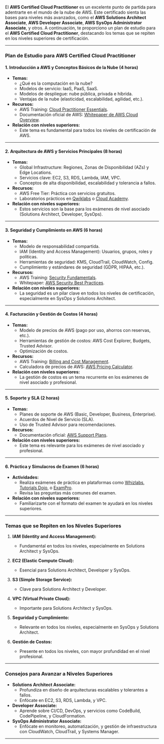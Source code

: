 El **AWS Certified Cloud Practitioner** es un excelente punto de partida para adentrarte en el mundo de la nube de AWS. Este certificado sienta las bases para niveles más avanzados, como el **AWS Solutions Architect Associate**, **AWS Developer Associate**, **AWS SysOps Administrator Associate**, y otros. A continuación, te proporciono un plan de estudio para el **AWS Certified Cloud Practitioner**, destacando los temas que se repiten en los niveles superiores de certificación.

---

### **Plan de Estudio para AWS Certified Cloud Practitioner**

#### **1. Introducción a AWS y Conceptos Básicos de la Nube (4 horas)**
   - **Temas:**
     - ¿Qué es la computación en la nube?
     - Modelos de servicio: IaaS, PaaS, SaaS.
     - Modelos de despliegue: nube pública, privada e híbrida.
     - Ventajas de la nube (elasticidad, escalabilidad, agilidad, etc.).
   - **Recursos:**
     - AWS Training: [Cloud Practitioner Essentials](https://aws.amazon.com/training/learn-about/cloud-practitioner/).
     - Documentación oficial de AWS: [Whitepaper de AWS Cloud Overview](https://aws.amazon.com/whitepapers/).
   - **Relación con niveles superiores:**
     - Este tema es fundamental para todos los niveles de certificación de AWS.

---

#### **2. Arquitectura de AWS y Servicios Principales (8 horas)**
   - **Temas:**
     - Global Infrastructure: Regiones, Zonas de Disponibilidad (AZs) y Edge Locations.
     - Servicios clave: EC2, S3, RDS, Lambda, IAM, VPC.
     - Conceptos de alta disponibilidad, escalabilidad y tolerancia a fallos.
   - **Recursos:**
     - AWS Free Tier: Práctica con servicios gratuitos.
     - Laboratorios prácticos en [Qwiklabs](https://www.qwiklabs.com/) o [Cloud Academy](https://cloudacademy.com/).
   - **Relación con niveles superiores:**
     - Estos servicios son la base para los exámenes de nivel asociado (Solutions Architect, Developer, SysOps).

---

#### **3. Seguridad y Cumplimiento en AWS (6 horas)**
   - **Temas:**
     - Modelo de responsabilidad compartida.
     - IAM (Identity and Access Management): Usuarios, grupos, roles y políticas.
     - Herramientas de seguridad: KMS, CloudTrail, CloudWatch, Config.
     - Cumplimiento y estándares de seguridad (GDPR, HIPAA, etc.).
   - **Recursos:**
     - AWS Training: [Security Fundamentals](https://aws.amazon.com/training/learn-about/security/).
     - Whitepaper: [AWS Security Best Practices](https://aws.amazon.com/whitepapers/).
   - **Relación con niveles superiores:**
     - La seguridad es un pilar clave en todos los niveles de certificación, especialmente en SysOps y Solutions Architect.

---

#### **4. Facturación y Gestión de Costos (4 horas)**
   - **Temas:**
     - Modelo de precios de AWS (pago por uso, ahorros con reservas, etc.).
     - Herramientas de gestión de costos: AWS Cost Explorer, Budgets, Trusted Advisor.
     - Optimización de costos.
   - **Recursos:**
     - AWS Training: [Billing and Cost Management](https://aws.amazon.com/training/learn-about/billing/).
     - Calculadora de precios de AWS: [AWS Pricing Calculator](https://calculator.aws/).
   - **Relación con niveles superiores:**
     - La gestión de costos es un tema recurrente en los exámenes de nivel asociado y profesional.

---

#### **5. Soporte y SLA (2 horas)**
   - **Temas:**
     - Planes de soporte de AWS (Basic, Developer, Business, Enterprise).
     - Acuerdos de Nivel de Servicio (SLA).
     - Uso de Trusted Advisor para recomendaciones.
   - **Recursos:**
     - Documentación oficial: [AWS Support Plans](https://aws.amazon.com/premiumsupport/plans/).
   - **Relación con niveles superiores:**
     - Este tema es relevante para los exámenes de nivel asociado y profesional.

---

#### **6. Práctica y Simulacros de Examen (6 horas)**
   - **Actividades:**
     - Realiza exámenes de práctica en plataformas como [Whizlabs](https://www.whizlabs.com/), [Tutorials Dojo](https://tutorialsdojo.com/), o [ExamPro](https://www.exampro.co/).
     - Revisa las preguntas más comunes del examen.
   - **Relación con niveles superiores:**
     - Familiarizarte con el formato del examen te ayudará en los niveles superiores.

---

### **Temas que se Repiten en los Niveles Superiores**

1. **IAM (Identity and Access Management):**
   - Fundamental en todos los niveles, especialmente en Solutions Architect y SysOps.

2. **EC2 (Elastic Compute Cloud):**
   - Esencial para Solutions Architect, Developer y SysOps.

3. **S3 (Simple Storage Service):**
   - Clave para Solutions Architect y Developer.

4. **VPC (Virtual Private Cloud):**
   - Importante para Solutions Architect y SysOps.

5. **Seguridad y Cumplimiento:**
   - Relevante en todos los niveles, especialmente en SysOps y Solutions Architect.

6. **Gestión de Costos:**
   - Presente en todos los niveles, con mayor profundidad en el nivel profesional.

---

### **Consejos para Avanzar a Niveles Superiores**
- **Solutions Architect Associate:**
  - Profundiza en diseño de arquitecturas escalables y tolerantes a fallos.
  - Enfócate en EC2, S3, RDS, Lambda, y VPC.
- **Developer Associate:**
  - Aprende sobre CI/CD, DevOps, y servicios como CodeBuild, CodePipeline, y CloudFormation.
- **SysOps Administrator Associate:**
  - Enfócate en monitoreo, automatización, y gestión de infraestructura con CloudWatch, CloudTrail, y Systems Manager.

---
